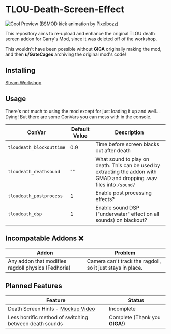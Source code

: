# TLOU-Death-Screen-Effect

![Cool Preview (BSMOD kick animation by Pixelbozz)](https://github.com/CT-Studios-UT/TLOU-Death-Screen-Effect/blob/main/workshopassets/widescreenpreview.gif)

This repository aims to re-upload and enhance the original TLOU death screen addon for Garry's Mod, since it was deleted off of the workshop.

This wouldn't have been possible without **GIGA** originally making the mod, and then **u/GateCages** archiving the original mod's code!

## Installing

[Steam Workshop](https://steamcommunity.com/sharedfiles/filedetails/?id=2575284168)

## Usage

There's not much to using the mod except for just loading it up and well... Dying!  But there are some ConVars you can mess with in the console.

| ConVar                   | Default Value | Description                                                                                                             |
| ------------------------ | ------------- | ----------------------------------------------------------------------------------------------------------------------- |
| `tloudeath_blockouttime` | 0.9           | Time before screen blacks out after death                                                                               |
| `tloudeath_deathsound`   | ""            | What sound to play on death.  This can be used by extracting the addon with GMAD and dropping .wav files into `/sound/` |
| `tloudeath_postprocess`  | 1             | Enable post processing effects?                                                                                         |
| `tloudeath_dsp`          | 1             | Enable sound DSP ("underwater" effect on all sounds) on blackout?                                                       |

## Incompatable Addons ❌

| Addon                                              | Problem                                                    |
| -------------------------------------------------- | ---------------------------------------------------------- |
| Any addon that modifies ragdoll physics (Fedhoria) | Camera can't track the ragdoll, so it just stays in place. |

## Planned Features

| Feature                                                                          | Status                         |
| -------------------------------------------------------------------------------- | ------------------------------ |
| Death Screen Hints - [Mockup Video](https://www.youtube.com/watch?v=f64z6Uhe-7o) | Incomplete                     |
| Less horrific method of switching between death sounds                           | Complete (Thank you **GIGA**!) |